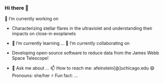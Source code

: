 ### Hi there 👋


🔭 I’m currently working on 
- Characterizing stellar flares in the ultraviolet and understanding their impacts on close-in exoplanets
- 🌱 I’m currently learning ...
👯 I’m currently collaborating on 
- Developing open-source software to reduce data from the James Webb Space Telescope!

- 💬 Ask me about ...
📫 How to reach me: afeinstein[@]uchicago.edu
😄 Pronouns: she/her
⚡ Fun fact: ...

